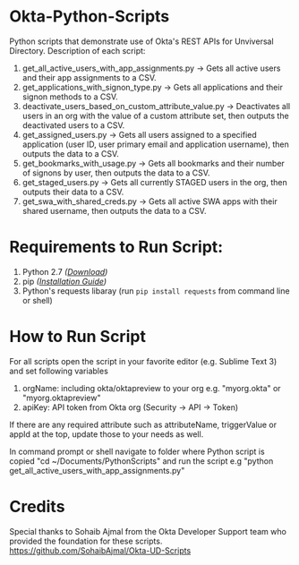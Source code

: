 # Okta-Python-Scripts
Python scripts that demonstrate use of Okta's REST APIs for Unviversal Directory. Description of each script:

1) get_all_active_users_with_app_assignments.py -> Gets all active users and their app assignments to a CSV.
2) get_applications_with_signon_type.py -> Gets all applications and their signon methods to a CSV.
3) deactivate_users_based_on_custom_attribute_value.py -> Deactivates all users in an org with the value of a custom attribute set, then outputs the deactivated users to a CSV.
4) get_assigned_users.py -> Gets all users assigned to a specified application (user ID, user primary email and application username), then outputs the data to a CSV.
5) get_bookmarks_with_usage.py -> Gets all bookmarks and their number of signons by user, then outputs the data to a CSV.
6) get_staged_users.py -> Gets all currently STAGED users in the org, then outputs their data to a CSV.
7) get_swa_with_shared_creds.py -> Gets all active SWA apps with their shared username, then outputs the data to a CSV.

# Requirements to Run Script:

1) Python 2.7 _([Download](https://www.python.org/ftp/python/2.7.14/python-2.7.14.msi))_
2) pip _([Installation Guide](https://pip.pypa.io/en/stable/installing/))_
3) Python's requests libaray (run `pip install requests` from command line or shell)


# How to Run Script

For all scripts open the script in your favorite editor (e.g. Sublime Text 3) and set following variables

1) orgName: including okta/oktapreview to your org e.g. "myorg.okta" or "myorg.oktapreview"
2) apiKey: API token from Okta org (Security -> API -> Token)

If there are any required attribute such as attributeName, triggerValue or appId at the top, update 
those to your needs as well.

In command prompt or shell navigate to folder where Python script is copied "cd ~/Documents/PythonScripts" and run the script e.g
"python get_all_active_users_with_app_assignments.py"


# Credits

Special thanks to Sohaib Ajmal from the Okta Developer Support team who provided the foundation for these scripts.
https://github.com/SohaibAjmal/Okta-UD-Scripts